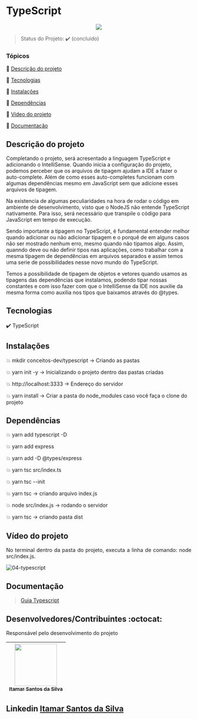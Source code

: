 <h1>TypeScript</h1> 

<p align="center">
  <img src="https://img.shields.io/static/v1?label=Linguagem&message=TypeScript&color=blue&style=for-the-badge&logo=REACT_NATIVE"/>
</p>

> Status do Projeto: :heavy_check_mark: (concluido)

### Tópicos 

:small_blue_diamond: [Descrição do projeto](#descrição-do-projeto)

:small_blue_diamond: [Tecnologias](#tecnologias)

:small_blue_diamond: [Instalações](#instalações)

:small_blue_diamond: [Dependências](#dependências)

:small_blue_diamond: [Vídeo do projeto](#vídeo-do-projeto)

:small_blue_diamond: [Documentação](#documentação)

## Descrição do projeto 

<p align="justify">

Completando o projeto, será acresentado a linguagem TypeScript e adicionando o IntelliSense. Quando inicia a configuração do projeto, podemos perceber que os arquivos de tipagem ajudam a IDE a fazer o auto-complete. Além de como esses auto-completes funcionam com algumas dependências mesmo em JavaScript sem que adicione esses arquivos de tipagem. 

Na existencia de algumas peculiaridades na hora de rodar o código em ambiente de desenvolvimento, visto que o NodeJS não entende TypeScript nativamente. Para isso, será necessário que transpile o código para JavaScript em tempo de execução.

Sendo importante a tipagem no TypeScript, é fundamental entender melhor quando adicionar ou não adicionar tipagem e o porquê de em alguns casos não ser mostrado nenhum erro, mesmo quando não tipamos algo. Assim, quanndo deve ou não definir tipos nas aplicações, como trabalhar com a mesma tipagem de dependências em arquivos separados e assim temos uma serie de possibilidades nesse novo mundo do TypeScript.

Temos a possibilidade de tipagem de objetos e vetores quando usamos as tipagens das dependências que instalamos, podendo tipar nossas constantes e com isso fazer com que o IntelliSense da IDE nos auxilie da mesma forma como auxilia nos tipos que baixamos através do @types.
</p>

## Tecnologias

:heavy_check_mark: TypeScript

## Instalações

:boom: mkdir conceitos-dev/typescript -> Criando as pastas

:boom: yarn init -y -> Inicializando o projeto dentro das pastas criadas

:boom: http://localhost:3333 -> Endereço do servidor

:boom: yarn install -> Criar a pasta do node_modules caso você faça o clone do projeto

## Dependências

:boom: yarn add typescript -D

:boom: yarn add express

:boom: yarn add -D @types/express

:boom: yarn tsc src/index.ts

:boom: yarn tsc --init

:boom: yarn tsc -> criando arquivo index.js

:boom: node src/index.js -> rodando o servidor

:boom: yarn tsc -> criando pasta dist

## Vídeo do projeto

<p align="justify">
No terminal dentro da pasta do projeto, executa a linha de comando: node src/index.js.

![04-typescript](https://user-images.githubusercontent.com/54650669/109852970-24a70000-7c34-11eb-918c-46e190b102b2.gif)
</p>

## Documentação

> <a href="https://www.notion.so/05-Guia-Typescript-71be7ea1933d40dcb51448368ac58a32" target="_blank">Guia Typescript</a>

## Desenvolvedores/Contribuintes :octocat:

Responsável pelo desenvolvimento do projeto

| [<img src="https://avatars0.githubusercontent.com/u/54650669?s=460&u=256c0c28b9d5560d21d734ceedb09439a7521cc2&v=4" width=115><br><sub>Itamar Santos da Silva</sub>](https://github.com/itamar1986) |
| :---: |

## Linkedin <a href="https://www.linkedin.com/in/itamar-santos-da-silva-463b0a176" target="_blank"> Itamar Santos da Silva</a>
